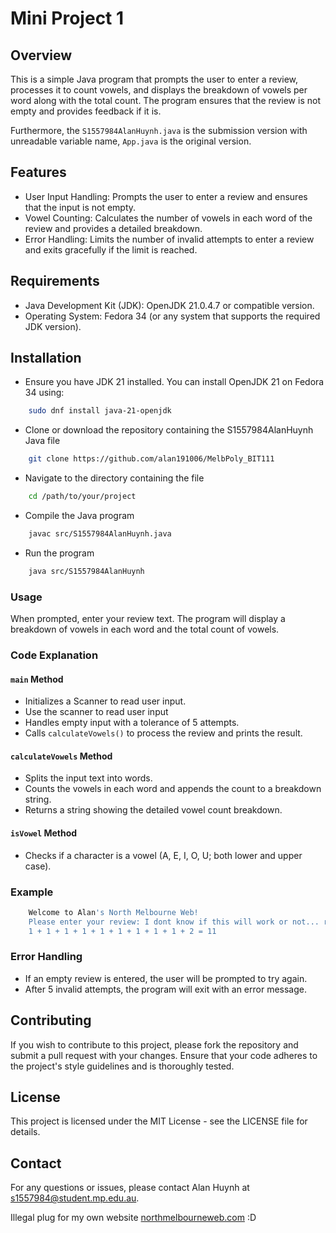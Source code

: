 # Mini Project 1

## Overview

This is a simple Java program that prompts the user to enter a review, processes it to count vowels, and displays the breakdown of vowels per word along with the total count. The program ensures that the review is not empty and provides feedback if it is.

Furthermore, the `S1557984AlanHuynh.java` is the submission version with unreadable variable name, `App.java` is the original version.

## Features

- User Input Handling: Prompts the user to enter a review and ensures that the input is not empty.
- Vowel Counting: Calculates the number of vowels in each word of the review and provides a detailed breakdown.
- Error Handling: Limits the number of invalid attempts to enter a review and exits gracefully if the limit is reached.

## Requirements

- Java Development Kit (JDK): OpenJDK 21.0.4.7 or compatible version.
- Operating System: Fedora 34 (or any system that supports the required JDK version).

## Installation

- Ensure you have JDK 21 installed. You can install OpenJDK 21 on Fedora 34 using:

```bash
    sudo dnf install java-21-openjdk
```

- Clone or download the repository containing the S1557984AlanHuynh Java file

```bash
    git clone https://github.com/alan191006/MelbPoly_BIT111
```

- Navigate to the directory containing the file

```bash
    cd /path/to/your/project
```

- Compile the Java program

```bash
    javac src/S1557984AlanHuynh.java
```

- Run the program

```bash
    java src/S1557984AlanHuynh
```

### Usage

When prompted, enter your review text.
The program will display a breakdown of vowels in each word and the total count of vowels.

### Code Explanation

#### `main` Method

- Initializes a Scanner to read user input.
- Use the scanner to read user input
- Handles empty input with a tolerance of 5 attempts.
- Calls `calculateVowels()` to process the review and prints the result.

#### `calculateVowels` Method

- Splits the input text into words.
- Counts the vowels in each word and appends the count to a breakdown string.
- Returns a string showing the detailed vowel count breakdown.

#### `isVowel` Method

- Checks if a character is a vowel (A, E, I, O, U; both lower and upper case).

### Example

```bash
    Welcome to Alan's North Melbourne Web!
    Please enter your review: I dont know if this will work or not... really
    1 + 1 + 1 + 1 + 1 + 1 + 1 + 1 + 1 + 2 = 11
```

### Error Handling

- If an empty review is entered, the user will be prompted to try again.
- After 5 invalid attempts, the program will exit with an error message.

## Contributing

If you wish to contribute to this project, please fork the repository and submit a pull request with your changes. Ensure that your code adheres to the project's style guidelines and is thoroughly tested.

## License

This project is licensed under the MIT License - see the LICENSE file for details.

## Contact

For any questions or issues, please contact Alan Huynh at [s1557984@student.mp.edu.au](mailto:s1557984@student.mp.edu.au).

Illegal plug for my own website [northmelbourneweb.com](https://northmelbourneweb.com) :D
